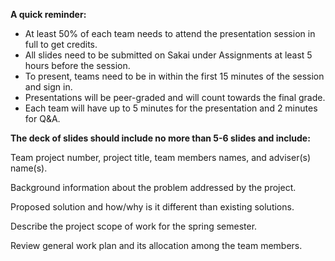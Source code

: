 **A quick reminder:**
- At least 50% of each team needs to attend the presentation session in full to get credits. 
- All slides need to be submitted on Sakai under Assignments at least 5 hours before the session. 
- To present, teams need to be in within the first 15 minutes of the session and sign in. 
- Presentations will be peer-graded and will count towards the final grade. 
- Each team will have up to 5 minutes for the presentation and 2 minutes for Q&A. 

**The deck of slides should include no more than 5-6 slides and include:**

Team project number, project title, team members names, and adviser(s) name(s).  

Background information about the problem addressed by the project.

Proposed solution and how/why is it different than existing solutions.

Describe the project scope of work for the spring semester.

Review general work plan and its allocation among the team members.
